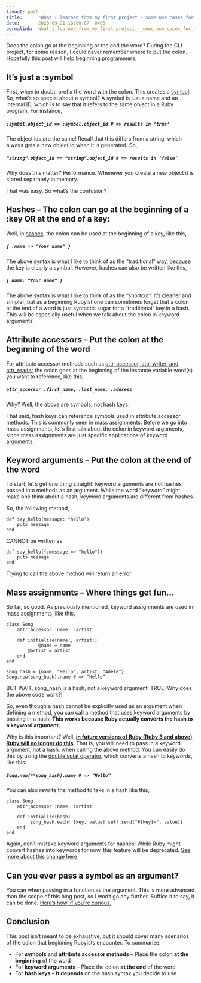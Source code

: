 ```yaml
---
layout: post
title:      "What I learned from my first project - Some use cases for the colon (:)"
date:       2020-09-21 18:00:07 -0400
permalink:  what_i_learned_from_my_first_project_-_some_use_cases_for_the_colon
---
```



Does the colon go at the beginning or the end the word? During the CLI project, for some reason, I could never remember where to put the colon. Hopefully this post will help beginning programmers.

## It’s just a :symbol

First, when in doubt, prefix the word with the colon. This creates a [symbol](http://rubylearning.com/satishtalim/ruby_symbols.html#:~:text=A%20Symbol%20is%20the%20most,are%20more%20efficient%20than%20strings). So, what’s so special about a symbol? A symbol is just a name and an internal ID, which is to say that it refers to the same object in a Ruby program. For instance,

##### `:symbol.object_id == :symbol.object_id # => results in ‘true’`

The object ids are the same! Recall that this differs from a string, which always gets a new object id when it is generated. So,

##### `“string”.object_id == “string”.object_id # => results in ‘false’`

Why does this matter? Performance. Whenever you create a new object it is stored separately in memory.

That was easy. So what’s the confusion?

## Hashes – The colon can go at the beginning of a :key OR at the end of a key:

Well, in [hashes](https://docs.ruby-lang.org/en/2.0.0/Hash.html#method-c-5B-5D), the colon can be used at the beginning of a key, like this,

##### `{ :name => “Your name” }`

The above syntax is what I like to think of as the “traditional” way, because the key is clearly a symbol. However, hashes can also be written like this,

##### `{ name: “Your name” }`

The above syntax is what I like to think of as the “shortcut”. It’s cleaner and simpler, but as a beginning Rubyist one can sometimes forget that a colon at the end of a word is just syntactic sugar for a “traditional” key in a hash. This will be especially useful when we talk about the colon in keyword arguments.

## Attribute accessors – Put the colon at the beginning of the word

For attribute accessor methods such as [attr_accessor, attr_writer, and attr_reader](https://www.rubyguides.com/2018/11/attr_accessor/) the colon goes at the beginning of the instance variable word(s) you want to reference, like this,

##### `attr_accessor :first_name, :last_name, :address`

Why? Well, the above are symbols, not hash keys.

That said, hash keys can reference symbols used in attribute accessor methods. This is commonly seen in mass assignments. Before we go into mass assignments, let’s first talk about the colon in keyword arguments, since mass assignments are just specific applications of keyword arguments.

## Keyword arguments – Put the colon at the end of the word

To start, let’s get one thing straight: keyword arguments are not hashes passed into methods as an argument. While the word “keyword” might make one think about a hash, keyword arguments are different from hashes.

So, the following method,
 
```
def say_hello(message: "hello")
    puts message
end
```

CANNOT be written as

```
def say_hello({:message => "hello"})
    puts message
end
```

Trying to call the above method will return an error.

## Mass assignments – Where things get fun…

So far, so good. As previously mentioned, keyword assignments are used in mass assignments, like this,

```
class Song
	attr_accessor :name, :artist

  	def initialize(name:, artist:)
       		@name = name
		@artist = artist
    end
end

song_hash = {name: "Hello", artist: "Adele"}
Song.new(song_hash).name # => “Hello”
```

BUT WAIT, song_hash is a hash, not a keyword argument! TRUE! Why does the above code work?!

So, even though a hash cannot be explicitly used as an argument when defining a method, you can call a method that uses keyword arguments by passing in a hash. **This works because Ruby actually converts the hash to a keyword argument.**

Why is this important? Well, <ins>**in future versions of Ruby (Ruby 3 and above) Ruby will no longer do this**</ins>. That is, you will need to pass in a keyword argument, not a hash, when calling the above method. You can easily do this by using the [double splat operator](https://blog.simplificator.com/2015/03/20/ruby-and-the-double-splat-operator/), which converts a hash to keywords, like this:

##### `Song.new(**song_hash).name # => “Hello”`

You can also rewrite the method to take in a hash like this,

```
class Song
	attr_accessor :name, :artist

  	def initialize(hash)
         song_hash.each{ |key, value| self.send("#{key}=", value)}
    end
end
```

Again, don’t mistake keyword arguments for hashes! While Ruby might convert hashes into keywords for now, this feature will be deprecated. [See more about this change here.](https://www.ruby-lang.org/en/news/2019/12/12/separation-of-positional-and-keyword-arguments-in-ruby-3-0/)

## Can you ever pass a symbol as an argument?

You can when passing in a function as the argument. This is more advanced than the scope of this blog post, so I won’t go any further. Suffice it to say, it can be done. [Here’s how, if you’re curious.](https://dev.to/halented/passing-functions-as-arguments-in-ruby-5b5i)

## Conclusion
 
This post isn’t meant to be exhaustive, but it should cover many scenarios of the colon that beginning Rubyists encounter. To summarize:

* For **symbols** and **attribute accessor methods** – Place the colon **at the beginning** of the word
* For **keyword arguments** – Place the colon **at the end** of the word
* For **hash keys** – **It depends** on the hash syntax you decide to use


